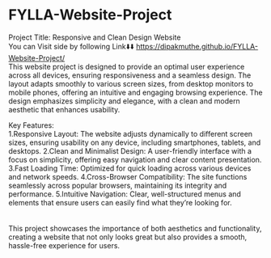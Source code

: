 # FYLLA-Website-Project
 
Project Title: Responsive and Clean Design Website
<br>
You can Visit side by following Link⬇️⬇️
https://dipakmuthe.github.io/FYLLA-Website-Project/
<br>
This website project is designed to provide an optimal user experience across all devices, ensuring responsiveness and a seamless design. The layout adapts smoothly to various screen sizes, from desktop monitors to mobile phones, offering an intuitive and engaging browsing experience. The design emphasizes simplicity and elegance, with a clean and modern aesthetic that enhances usability.

Key Features: <br>
1.Responsive Layout: The website adjusts dynamically to different screen sizes, ensuring usability on any device, including smartphones, tablets, and desktops.
2.Clean and Minimalist Design: A user-friendly interface with a focus on simplicity, offering easy navigation and clear content presentation.
3.Fast Loading Time: Optimized for quick loading across various devices and network speeds.
4.Cross-Browser Compatibility: The site functions seamlessly across popular browsers, maintaining its integrity and performance.
5.Intuitive Navigation: Clear, well-structured menus and elements that ensure users can easily find what they’re looking for.
<br><br><br>
This project showcases the importance of both aesthetics and functionality, creating a website that not only looks great but also provides a smooth, hassle-free experience for users.
